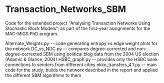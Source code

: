 # Transaction_Networks_SBM
Code for the extended project "Analysing Transaction Networks Using Stochastic Block Models", as part of the first-year assignments for the MAC-MIGS PhD program.

Alternate_Weights.py -- code generating entropy vs edge weight plots for the network
DC_vs_NDC.py -- compares degree-corrected and non-degree-corrected SBM using political blog data from the 2004 US election (Adamic & Glance, 2004)
HSBC_graph.py -- provides only the HSBC bank connections to senders from different cities
ekko_transfers_4.1.py -- main code for the study; builds the network described in the report and applied the different SBM algorithms to them
